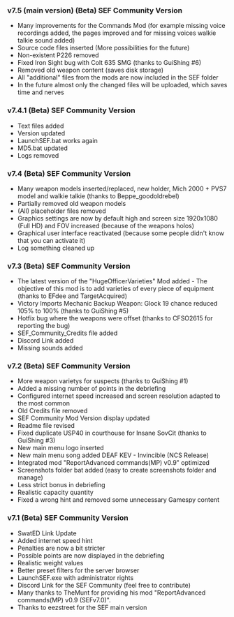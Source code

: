 ### v7.5 (main version) (Beta) SEF Community Version
- Many improvements for the Commands Mod (for example missing voice recordings added, the pages improved and for missing voices walkie talkie sound added)
- Source code files inserted (More possibilities for the future)
- Non-existent P226 removed
- Fixed Iron Sight bug with Colt 635 SMG (thanks to GuiShing #6)
- Removed old weapon content (saves disk storage)
- All "additional" files from the mods are now included in the SEF folder
- In the future almost only the changed files will be uploaded, which saves time and nerves


### v7.4.1 (Beta) SEF Community Version
- Text files added
- Version updated
- LaunchSEF.bat works again
- MD5.bat updated
- Logs removed


### v7.4 (Beta) SEF Community Version
- Many weapon models inserted/replaced, new holder, Mich 2000 + PVS7 model and walkie talkie (thanks to Beppe_goodoldrebel)
- Partially removed old weapon models
- (All) placeholder files removed
- Graphics settings are now by default high and screen size 1920x1080 (Full HD) and FOV increased (because of the weapons holos)
- Graphical user interface reactivated (because some people didn't know that you can activate it)
- Log something cleaned up


### v7.3 (Beta) SEF Community Version
- The latest version of the "HugeOfficerVarieties" Mod added - The objective of this mod is to add varieties of every piece of equipment (thanks to EFdee and TargetAcquired)
- Victory Imports Mechanic Backup Weapon: Glock 19 chance reduced 105% to 100% (thanks to GuiShing #5)
- Hotfix bug where the weapons were offset (thanks to CFSO2615   for reporting the bug)
- SEF_Community_Credits file added
- Discord Link added
- Missing sounds added


### v7.2 (Beta) SEF Community Version
- More weapon varietys for suspects (thanks to GuiShing #1)
- Added a missing number of points in the debriefing
- Configured internet speed increased and screen resolution adapted to the most common
- Old Credits file removed
- SEF Community Mod Version display updated
- Readme file revised
- Fixed duplicate USP40 in courthouse for Insane SovCit (thanks to GuiShing #3)
- New main menu logo inserted
- New main menu song added DEAF KEV - Invincible (NCS Release)
- Integrated mod "ReportAdvanced commands(MP) v0.9" optimized
- Screenshots folder bat added (easy to create screenshots folder and manage)
- Less strict bonus in debriefing
- Realistic capacity quantity
- Fixed a wrong hint and removed some unnecessary Gamespy content


### v7.1 (Beta) SEF Community Version 
 
- SwatED Link Update
- Added internet speed hint
- Penalties are now a bit stricter
- Possible points are now displayed in the debriefing
- Realistic weight values
- Better preset filters for the server browser
- LaunchSEF.exe with administrator rights
- Discord Link for the SEF Community (feel free to contribute)
- Many thanks to TheMunt for providing his mod "ReportAdvanced commands(MP) v0.9 (SEFv7.0)".
- Thanks to eezstreet for the SEF main version

